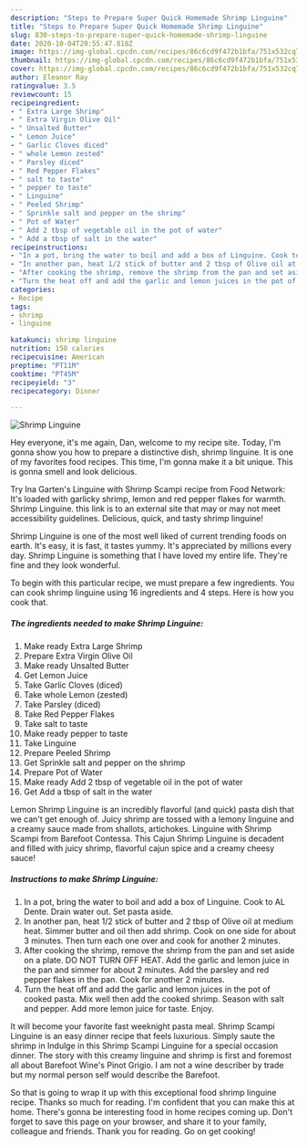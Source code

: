 ```yaml
---
description: "Steps to Prepare Super Quick Homemade Shrimp Linguine"
title: "Steps to Prepare Super Quick Homemade Shrimp Linguine"
slug: 830-steps-to-prepare-super-quick-homemade-shrimp-linguine
date: 2020-10-04T20:55:47.818Z
image: https://img-global.cpcdn.com/recipes/86c6cd9f472b1bfa/751x532cq70/shrimp-linguine-recipe-main-photo.jpg
thumbnail: https://img-global.cpcdn.com/recipes/86c6cd9f472b1bfa/751x532cq70/shrimp-linguine-recipe-main-photo.jpg
cover: https://img-global.cpcdn.com/recipes/86c6cd9f472b1bfa/751x532cq70/shrimp-linguine-recipe-main-photo.jpg
author: Eleanor Ray
ratingvalue: 3.5
reviewcount: 15
recipeingredient:
- " Extra Large Shrimp"
- " Extra Virgin Olive Oil"
- " Unsalted Butter"
- " Lemon Juice"
- " Garlic Cloves diced"
- " whole Lemon zested"
- " Parsley diced"
- " Red Pepper Flakes"
- " salt to taste"
- " pepper to taste"
- " Linguine"
- " Peeled Shrimp"
- " Sprinkle salt and pepper on the shrimp"
- " Pot of Water"
- " Add 2 tbsp of vegetable oil in the pot of water"
- " Add a tbsp of salt in the water"
recipeinstructions:
- "In a pot, bring the water to boil and add a box of Linguine. Cook to AL Dente. Drain water out. Set pasta aside."
- "In another pan, heat 1/2 stick of butter and 2 tbsp of Olive oil at medium heat. Simmer butter and oil then add shrimp. Cook on one side for about 3 minutes. Then turn each one over and cook for another 2 minutes."
- "After cooking the shrimp, remove the shrimp from the pan and set aside on a plate. DO NOT TURN OFF HEAT. Add the garlic and lemon juice in the pan and simmer for about 2 minutes. Add the parsley and red pepper flakes in the pan. Cook for another 2 minutes."
- "Turn the heat off and add the garlic and lemon juices in the pot of cooked pasta. Mix well then add the cooked shrimp. Season with salt and pepper. Add more lemon juice for taste. Enjoy."
categories:
- Recipe
tags:
- shrimp
- linguine

katakunci: shrimp linguine 
nutrition: 150 calories
recipecuisine: American
preptime: "PT11M"
cooktime: "PT45M"
recipeyield: "3"
recipecategory: Dinner

---
```



![Shrimp Linguine](https://img-global.cpcdn.com/recipes/86c6cd9f472b1bfa/751x532cq70/shrimp-linguine-recipe-main-photo.jpg)

Hey everyone, it's me again, Dan, welcome to my recipe site. Today, I'm gonna show you how to prepare a distinctive dish, shrimp linguine. It is one of my favorites food recipes. This time, I'm gonna make it a bit unique. This is gonna smell and look delicious.

Try Ina Garten&#39;s Linguine with Shrimp Scampi recipe from Food Network: It&#39;s loaded with garlicky shrimp, lemon and red pepper flakes for warmth. Shrimp Linguine. this link is to an external site that may or may not meet accessibility guidelines. Delicious, quick, and tasty shrimp linguine!

Shrimp Linguine is one of the most well liked of current trending foods on earth. It's easy, it is fast, it tastes yummy. It's appreciated by millions every day. Shrimp Linguine is something that I have loved my entire life. They're fine and they look wonderful.


To begin with this particular recipe, we must prepare a few ingredients. You can cook shrimp linguine using 16 ingredients and 4 steps. Here is how you cook that.

<!--inarticleads1-->

##### The ingredients needed to make Shrimp Linguine:

1. Make ready  Extra Large Shrimp
1. Prepare  Extra Virgin Olive Oil
1. Make ready  Unsalted Butter
1. Get  Lemon Juice
1. Take  Garlic Cloves (diced)
1. Take  whole Lemon (zested)
1. Take  Parsley (diced)
1. Take  Red Pepper Flakes
1. Take  salt to taste
1. Make ready  pepper to taste
1. Take  Linguine
1. Prepare  Peeled Shrimp
1. Get  Sprinkle salt and pepper on the shrimp
1. Prepare  Pot of Water
1. Make ready  Add 2 tbsp of vegetable oil in the pot of water
1. Get  Add a tbsp of salt in the water


Lemon Shrimp Linguine is an incredibly flavorful (and quick) pasta dish that we can&#39;t get enough of. Juicy shrimp are tossed with a lemony linguine and a creamy sauce made from shallots, artichokes. Linguine with Shrimp Scampi from Barefoot Contessa. This Cajun Shrimp Linguine is decadent and filled with juicy shrimp, flavorful cajun spice and a creamy cheesy sauce! 

<!--inarticleads2-->

##### Instructions to make Shrimp Linguine:

1. In a pot, bring the water to boil and add a box of Linguine. Cook to AL Dente. Drain water out. Set pasta aside.
1. In another pan, heat 1/2 stick of butter and 2 tbsp of Olive oil at medium heat. Simmer butter and oil then add shrimp. Cook on one side for about 3 minutes. Then turn each one over and cook for another 2 minutes.
1. After cooking the shrimp, remove the shrimp from the pan and set aside on a plate. DO NOT TURN OFF HEAT. Add the garlic and lemon juice in the pan and simmer for about 2 minutes. Add the parsley and red pepper flakes in the pan. Cook for another 2 minutes.
1. Turn the heat off and add the garlic and lemon juices in the pot of cooked pasta. Mix well then add the cooked shrimp. Season with salt and pepper. Add more lemon juice for taste. Enjoy.


It will become your favorite fast weeknight pasta meal. Shrimp Scampi Linguine is an easy dinner recipe that feels luxurious. Simply saute the shrimp in Indulge in this Shrimp Scampi Linguine for a special occasion dinner. The story with this creamy linguine and shrimp is first and foremost all about Barefoot Wine&#39;s Pinot Grigio. I am not a wine describer by trade but my normal person self would describe the Barefoot. 

So that is going to wrap it up with this exceptional food shrimp linguine recipe. Thanks so much for reading. I'm confident that you can make this at home. There's gonna be interesting food in home recipes coming up. Don't forget to save this page on your browser, and share it to your family, colleague and friends. Thank you for reading. Go on get cooking!
